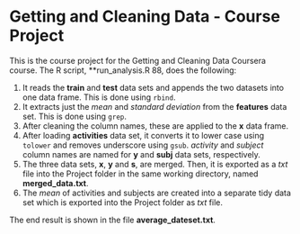 # Getting and Cleaning Data - Course Project

This is the course project for the Getting and Cleaning Data Coursera course.
The R script, **run_analysis.R
88, does the following:

1. It reads the **train** and **test** data sets and appends the two datasets into one data frame. This is done using `rbind`.
2. It extracts just the *mean* and *standard deviation* from the **features** data set. This is done using `grep`.
3. After cleaning the column names, these are applied to the **x** data frame.  
4. After loading **activities** data set, it converts it to lower case using `tolower` and removes underscore using `gsub`. *activity* and *subject* column names are named for **y** and **subj** data sets, respectively.
5. The three data sets, **x**, **y** and **s**, are merged. Then, it is exported as a *txt* file into the Project folder in the same working directory, named **merged_data.txt**.
6. The *mean* of activities and subjects are created into a separate tidy data set which is exported into the Project folder as *txt* file.

The end result is shown in the file **average_dateset.txt**.
